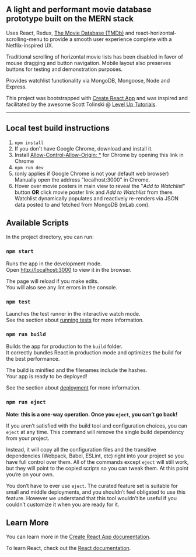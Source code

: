 ## A light and performant movie database prototype built on the MERN stack
Uses React, Redux, [The Movie Database (TMDb)](https://www.themoviedb.org/ "The Movie Database")  and react-horizontal-scrolling-menu to provide a smooth user experience complete with a Netflix-inspired UX. 

Traditional scrolling of horizontal movie lists has been disabled in favor of mouse dragging and button navigation. Mobile layout also preserves buttons for testing and demonstration purposes.

Provides watchlist functionality via MongoDB, Mongoose, Node and Express.

This project was bootstrapped with [Create React App](https://github.com/facebook/create-react-app) and was inspired and facilitated by the awesome Scott Tolinski @ [Level Up Tutorials](https://leveluptutorials.com "LevelUpTutorials.com").
***
## Local test build instructions
1. `npm install`
2. If you don't have Google Chrome, download and install it.
3. Install [Allow-Control-Allow-Origin: *](https://chrome.google.com/webstore/detail/allow-control-allow-origi/nlfbmbojpeacfghkpbjhddihlkkiljbi "Google Chrome Web Store") for Chrome by opening this link in Chrome
4. `npm run dev`
5. (only applies if Google Chrome is not your default web browser) Manually open the address "localhost:3000" in Chrome.
6. Hover over movie posters in main view to reveal the "*Add to Watchlist*" button **OR** click movie poster link and *Add to Watchlist* from there. Watchlist dynamically populates and reactively re-renders via JSON data posted to and fetched from MongoDB (mLab.com).

## Available Scripts

In the project directory, you can run:

### `npm start`

Runs the app in the development mode.<br>
Open [http://localhost:3000](http://localhost:3000) to view it in the browser.

The page will reload if you make edits.<br>
You will also see any lint errors in the console.

### `npm test`

Launches the test runner in the interactive watch mode.<br>
See the section about [running tests](https://facebook.github.io/create-react-app/docs/running-tests) for more information.

### `npm run build`

Builds the app for production to the `build` folder.<br>
It correctly bundles React in production mode and optimizes the build for the best performance.

The build is minified and the filenames include the hashes.<br>
Your app is ready to be deployed!

See the section about [deployment](https://facebook.github.io/create-react-app/docs/deployment) for more information.

### `npm run eject`

**Note: this is a one-way operation. Once you `eject`, you can’t go back!**

If you aren’t satisfied with the build tool and configuration choices, you can `eject` at any time. This command will remove the single build dependency from your project.

Instead, it will copy all the configuration files and the transitive dependencies (Webpack, Babel, ESLint, etc) right into your project so you have full control over them. All of the commands except `eject` will still work, but they will point to the copied scripts so you can tweak them. At this point you’re on your own.

You don’t have to ever use `eject`. The curated feature set is suitable for small and middle deployments, and you shouldn’t feel obligated to use this feature. However we understand that this tool wouldn’t be useful if you couldn’t customize it when you are ready for it.

## Learn More

You can learn more in the [Create React App documentation](https://facebook.github.io/create-react-app/docs/getting-started).

To learn React, check out the [React documentation](https://reactjs.org/).


## 